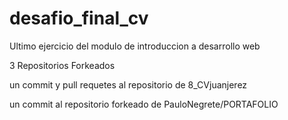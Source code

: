 # desafio_final_cv
Ultimo ejercicio del modulo de introduccion a desarrollo web

3 Repositorios Forkeados

un commit y pull requetes al repositorio de 8_CVjuanjerez

un commit al repositorio forkeado de PauloNegrete/PORTAFOLIO
